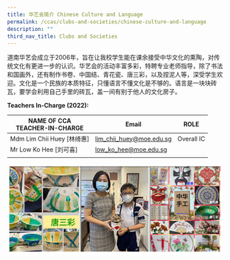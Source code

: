 ```yaml
---
title: 华艺会简介 Chinese Culture and Language
permalink: /ccas/clubs-and-societies/chinese-culture-and-language
description: ""
third_nav_title: Clubs and Societies
---
```

道南华艺会成立于2006年，旨在让我校学生能在课余接受中华文化的熏陶，对传统文化有更进一步的认识。华艺会的活动丰富多彩，特聘专业老师指导，除了书法和国画外，还有制作书卷、中国结、青花瓷、唐三彩，以及捏泥人等，深受学生欢迎。文化是一个民族的本质特征，只懂语言不懂文化是不够的。语言是一块块砖瓦，要学会利用自己手里的砖瓦，盖一间有别于他人的文化房子。

**Teachers In-Charge (2022):**

| NAME OF CCA<br>TEACHER-IN-CHARGE | Email | ROLE |
|---|---|---|
| Mdm Lim Chii Huey [林绮惠] | lim_chii_huey@moe.edu.sg | Overall IC |
| Mr Low Ko Hee [刘可喜] | low_ko_hee@moe.edu.sg |  |
| | | 

![](/images/CCAs_%20chinesecultureandlanguage_2021.jpg)
